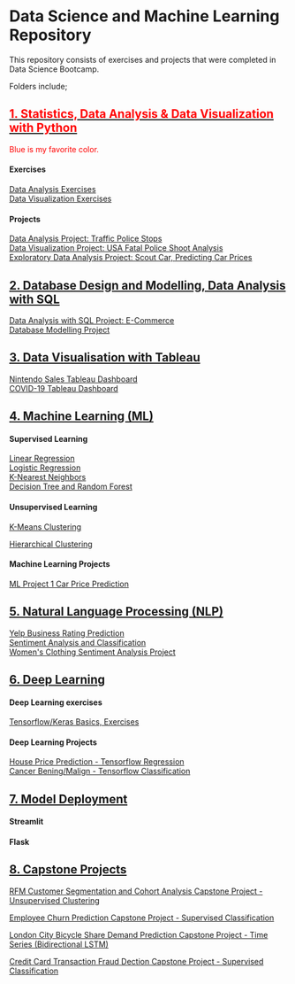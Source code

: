 # Data Science and Machine Learning Repository 
This repository consists of exercises and projects that were completed in Data Science Bootcamp.  

Folders include;   

## [<span style='color:Red'> 1. Statistics, Data Analysis & Data Visualization with Python </span>](https://github.com/smeteo/Data-Science-and-Machine-Learning/tree/master/1.%20Statistics%2C%20Data%20Analysis%20with%20Python%2C%20Data%20Visualization%20with%20Python)  

<span style='color:Red'> Blue is my favorite color.  </span>
#### Exercises  
[Data Analysis Exercises](https://github.com/smeteo/Data_Science_and_Machine_Learning/tree/master/1.%20Statistics%2C%20Data%20Analysis%20with%20Python%2C%20Data%20Visualization%20with%20Python/Data_Analysis_Exercises)    
[Data Visualization Exercises](https://github.com/smeteo/Data_Science_and_Machine_Learning/tree/master/1.%20Statistics%2C%20Data%20Analysis%20with%20Python%2C%20Data%20Visualization%20with%20Python/Data_Visualization_Exercises) 
#### Projects  
[Data Analysis Project: Traffic Police Stops](https://github.com/smeteo/Data_Science_and_Machine_Learning/tree/master/1.%20Statistics%2C%20Data%20Analysis%20with%20Python%2C%20Data%20Visualization%20with%20Python/DA_Project_Traffic_Police_Stops)   
[Data Visualization Project: USA Fatal Police Shoot Analysis](https://github.com/smeteo/Data_Science_and_Machine_Learning/tree/master/1.%20Statistics%2C%20Data%20Analysis%20with%20Python%2C%20Data%20Visualization%20with%20Python/DV_Project_USA_Fatal_Police_Shoot_Analysis)   
[Exploratory Data Analysis Project: Scout Car, Predicting Car Prices](https://github.com/smeteo/Data_Science_and_Machine_Learning/tree/master/1.%20Statistics%2C%20Data%20Analysis%20with%20Python%2C%20Data%20Visualization%20with%20Python/Exploratory_Data_Analysis_Project_Scout_Car)


## [2. Database Design and Modelling, Data Analysis with SQL](https://github.com/smeteo/Data-Science-and-Machine-Learning/tree/master/2.%20Database%20Design%20and%20Modelling%2C%20and%20Data%20Analysis%20with%20SQL)  

[Data Analysis with SQL Project: E-Commerce](https://github.com/smeteo/Data_Science_and_Machine_Learning/tree/master/2.%20Database%20Design%20and%20Modelling%2C%20and%20Data%20Analysis%20with%20SQL/Data_Analysis_with_SQL_Project_E-Commerce)  
[Database Modelling Project](https://github.com/smeteo/Data_Science_and_Machine_Learning/tree/master/2.%20Database%20Design%20and%20Modelling%2C%20and%20Data%20Analysis%20with%20SQL/Database_Modelling_Project_University)  

## [3. Data Visualisation with Tableau](https://github.com/smeteo/Data_Science_and_Machine_Learning/tree/master/3.%20Data%20Visualization%20with%20Tableau)  

[Nintendo Sales Tableau Dashboard](https://github.com/smeteo/Data_Science_and_Machine_Learning/tree/master/3.%20Data%20Visualization%20with%20Tableau)    
[COVID-19 Tableau Dashboard](https://github.com/smeteo/Data_Science_and_Machine_Learning/tree/master/3.%20Data%20Visualization%20with%20Tableau)    

## [4. Machine Learning (ML)](https://github.com/smeteo/Data_Science_and_Machine_Learning/tree/master/4.%20Machine%20Learning)    

#### Supervised Learning
[Linear Regression](https://github.com/smeteo/Data_Science_and_Machine_Learning/tree/master/4.%20Machine%20Learning/1.%20Linear%20Regression)  
[Logistic Regression](https://github.com/smeteo/Data_Science_and_Machine_Learning/tree/master/4.%20Machine%20Learning/2.%20Logistic%20Regression)  
[K-Nearest Neighbors](https://github.com/smeteo/Data_Science_and_Machine_Learning/tree/master/4.%20Machine%20Learning/3.%20K-Nearest%20Neighbors)  
[Decision Tree and Random Forest](https://github.com/smeteo/Data_Science_and_Machine_Learning/tree/master/4.%20Machine%20Learning/4.%20Decision%20Tree%20and%20Random%20Forest)  

#### Unsupervised Learning  
[K-Means Clustering](https://github.com/smeteo/Data_Science_and_Machine_Learning/tree/master/4.%20Machine%20Learning/5.%20K-Means%20Clustering)  

[Hierarchical Clustering](https://github.com/smeteo/Data_Science_and_Machine_Learning/tree/master/4.%20Machine%20Learning/Hierarchical%20Clustering)

#### Machine Learning Projects
[ML Project 1 Car Price Prediction](https://github.com/smeteo/Data_Science_and_Machine_Learning/tree/master/4.%20Machine%20Learning/ML%20Project-1%20Car%20Price%20Prediction)  

## [5. Natural Language Processing (NLP)](https://github.com/smeteo/Data_Science_and_Machine_Learning/tree/master/5.%20Natural%20Language%20Processing)  

[Yelp Business Rating Prediction](https://github.com/smeteo/Data_Science_and_Machine_Learning/tree/master/5.%20Natural%20Language%20Processing/1.%20Yelp%20Business%20Rating%20Prediction)  
[Sentiment Analysis and Classification](https://github.com/smeteo/Data_Science_and_Machine_Learning/tree/master/5.%20Natural%20Language%20Processing/2.%20Sentiment%20Analysis%20and%20Classification%20Models)  
[Women's Clothing Sentiment Analysis Project](https://github.com/smeteo/Data_Science_and_Machine_Learning/tree/master/5.%20Natural%20Language%20Processing/3.%20Women's%20Clothing%20Sentiment%20Analysis%20Project)


## [6. Deep Learning](https://github.com/smeteo/Data_Science_and_Machine_Learning/tree/master/6.%20Deep%20Learning)  

#### Deep Learning exercises  
[Tensorflow/Keras Basics, Exercises](https://github.com/smeteo/Data_Science_and_Machine_Learning/tree/master/6.%20Deep%20Learning/Tensorflow_Keras_Basics)   

#### Deep Learning Projects  
[House Price Prediction - Tensorflow Regression](https://github.com/smeteo/Data_Science_and_Machine_Learning/tree/master/6.%20Deep%20Learning/DL_Reg_House_Price)   
[Cancer Bening/Malign - Tensorflow Classification](https://github.com/smeteo/Data_Science_and_Machine_Learning/tree/master/6.%20Deep%20Learning/DL_Class_Cancer)

## [7. Model Deployment](https://github.com/smeteo/Data_Science_and_Machine_Learning/tree/master/7.%20Model%20Deployment)  

#### Streamlit

#### Flask

## [8. Capstone Projects](https://github.com/smeteo/Data_Science_and_Machine_Learning/tree/master/8._Capstone_Projects)  

[RFM Customer Segmentation and Cohort Analysis Capstone Project - Unsupervised Clustering](https://github.com/smeteo/Data_Science_and_Machine_Learning/tree/master/8._Capstone_Projects/Project_1_Customer_Segmentation)  

[Employee Churn Prediction Capstone Project - Supervised Classification](https://github.com/smeteo/Data_Science_and_Machine_Learning/tree/master/8._Capstone_Projects/Project_2_Churn_Prediction)  

[London City Bicycle Share Demand Prediction Capstone Project - Time Series (Bidirectional LSTM)](https://github.com/smeteo/Data_Science_and_Machine_Learning/tree/master/8._Capstone_Projects/Project_3_Demand_Prediction)  


[Credit Card Transaction Fraud Dection Capstone Project - Supervised Classification](https://github.com/smeteo/Data_Science_and_Machine_Learning/tree/master/8._Capstone_Projects/Project_4_Fraud_Detection)